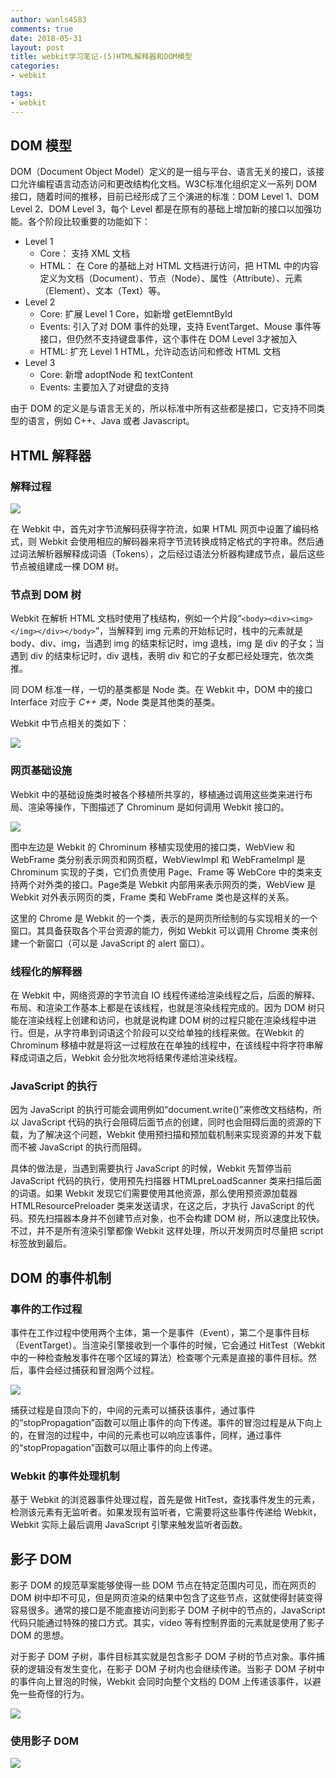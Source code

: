 ```yaml
---
author: wanls4583
comments: true
date: 2018-05-31
layout: post
title: webkit学习笔记-(5)HTML解释器和DOM模型
categories:
- webkit

tags:
- webkit
---
```


## DOM 模型

DOM（Document Object Model）定义的是一组与平台、语言无关的接口，该接口允许编程语言动态访问和更改结构化文档。W3C标准化组织定义一系列 DOM 接口，随着时间的推移，目前已经形成了三个演进的标准：DOM Level 1、DOM Level 2、DOM Level 3，每个 Level 都是在原有的基础上增加新的接口以加强功能。各个阶段比较重要的功能如下：

- Level 1
	- Core： 支持 XML 文档
	- HTML： 在 Core 的基础上对 HTML 文档进行访问，把 HTML 中的内容定义为文档（Document）、节点（Node）、属性（Attribute）、元素（Element）、文本（Text）等。
- Level 2
	- Core: 扩展 Level 1 Core，如新增 getElemntById
	- Events: 引入了对 DOM 事件的处理，支持 EventTarget、Mouse 事件等接口，但仍然不支持键盘事件，这个事件在 DOM Level 3才被加入
	- HTML: 扩充 Level 1 HTML，允许动态访问和修改 HTML 文档
- Level 3
	- Core: 新增 adoptNode 和 textContent
	- Events: 主要加入了对键盘的支持

由于 DOM 的定义是与语言无关的，所以标准中所有这些都是接口，它支持不同类型的语言，例如 C++、Java 或者 Javascript。

## HTML 解释器

### 解释过程

![](http://wanls4583.github.io/images/posts/webkit/HTML解释器-1.png)

在 Webkit 中，首先对字节流解码获得字符流，如果 HTML 网页中设置了编码格式，则 Webkit 会使用相应的解码器来将字节流转换成特定格式的字符串。然后通过词法解析器解释成词语（Tokens），之后经过语法分析器构建成节点，最后这些节点被组建成一棵 DOM 树。

### 节点到 DOM 树

Webkit 在解析 HTML 文档时使用了栈结构，例如一个片段“`<body><div><img></img></div></body>`”，当解释到 img 元素的开始标记时，栈中的元素就是 body、div、img，当遇到 img 的结束标记时，img 退栈，img 是 div 的子女；当遇到 div 的结束标记时，div 退栈，表明 div 和它的子女都已经处理完，依次类推。

同 DOM 标准一样，一切的基类都是 Node 类。在 Webkit 中，DOM 中的接口 Interface 对应于 *C++ 类*，Node 类是其他类的基类。

Webkit 中节点相关的类如下：

![](http://wanls4583.github.io/images/posts/webkit/HTML解释器-2.png)

### 网页基础设施

Webkit 中的基础设施类时被各个移植所共享的，移植通过调用这些类来进行布局、渲染等操作，下图描述了 Chrominum 是如何调用 Webkit 接口的。

![](http://wanls4583.github.io/images/posts/webkit/HTML解释器-3.png)

图中左边是 Webkit 的 Chrominum 移植实现使用的接口类，WebView 和 WebFrame 类分别表示网页和网页框，WebViewImpl 和 WebFrameImpl 是 Chrominum 实现的子类，它们负责使用 Page、Frame 等 WebCore 中的类来支持两个对外类的接口。Page类是 Webkit 内部用来表示网页的类，WebView 是 Webkit 对外表示网页的类，Frame 类和 WebFrame 类也是这样的关系。

这里的 Chrome 是 Webkit 的一个类，表示的是网页所绘制的与实现相关的一个窗口。其具备获取各个平台资源的能力，例如 Webkit 可以调用 Chrome 类来创建一个新窗口（可以是 JavaScript 的 alert 窗口）。

### 线程化的解释器

在 Webkit 中，网络资源的字节流自 IO 线程传递给渲染线程之后，后面的解释、布局、和渲染工作基本上都是在该线程，也就是渲染线程完成的。因为 DOM 树只能在渲染线程上创建和访问，也就是说构建 DOM 树的过程只能在渲染线程中进行。但是，从字符串到词语这个阶段可以交给单独的线程来做。在Webkit 的 Chrominum 移植中就是将这一过程放在在单独的线程中，在该线程中将字符串解释成词语之后，Webkit 会分批次地将结果传递给渲染线程。

### JavaScript 的执行

因为 JavaScript 的执行可能会调用例如“document.write()”来修改文档结构，所以 JavaScript 代码的执行会阻碍后面节点的创建，同时也会阻碍后面的资源的下载，为了解决这个问题，Webkit 使用预扫描和预加载机制来实现资源的并发下载而不被 JavaScript 的执行而阻碍。

具体的做法是，当遇到需要执行 JavaScript 的时候，Webkit 先暂停当前 JavaScript 代码的执行，使用预先扫描器 HTMLpreLoadScanner 类来扫描后面的词语。如果 Webkit 发现它们需要使用其他资源，那么使用预资源加载器 HTMLResourcePreloader 类来发送请求，在这之后，才执行 JavaScript 的代码。预先扫描器本身并不创建节点对象，也不会构建 DOM 树，所以速度比较快。不过，并不是所有渲染引擎都像 Webkit 这样处理，所以开发网页时尽量把 script 标签放到最后。

## DOM 的事件机制

### 事件的工作过程

事件在工作过程中使用两个主体，第一个是事件（Event），第二个是事件目标（EventTarget）。当渲染引擎接收到一个事件的时候，它会通过 HitTest（Webkit 中的一种检查触发事件在哪个区域的算法）检查哪个元素是直接的事件目标。然后，事件会经过捕获和冒泡两个过程。

![](http://wanls4583.github.io/images/posts/webkit/HTML解释器-4.png)

捕获过程是自顶向下的，中间的元素可以捕获该事件，通过事件的“stopPropagation”函数可以阻止事件的向下传递。事件的冒泡过程是从下向上的，在冒泡的过程中，中间的元素也可以响应该事件，同样，通过事件的“stopPropagation”函数可以阻止事件的向上传递。

### Webkit 的事件处理机制

基于 Webkit 的浏览器事件处理过程，首先是做 HitTest，查找事件发生的元素，检测该元素有无监听者。如果发现有监听者，它需要将这些事件传递给 Webkit，Webkit 实际上最后调用 JavaScript 引擎来触发监听者函数。

## 影子 DOM

影子 DOM 的规范草案能够使得一些 DOM 节点在特定范围内可见，而在网页的 DOM 树中却不可见，但是网页渲染的结果中包含了这些节点，这就使得封装变得容易很多。通常的接口是不能直接访问到影子 DOM 子树中的节点的，JavaScript 代码只能通过特殊的接口方式。其实，video 等有控制界面的元素就是使用了影子 DOM 的思想。 

对于影子 DOM 子树，事件目标其实就是包含影子 DOM 子树的节点对象。事件捕获的逻辑没有发生变化，在影子 DOM 子树内也会继续传递。当影子 DOM 子树中的事件向上冒泡的时候，Webkit 会同时向整个文档的 DOM 上传递该事件，以避免一些奇怪的行为。

![](http://wanls4583.github.io/images/posts/webkit/HTML解释器-5.png)

### 使用影子 DOM

![](http://wanls4583.github.io/images/posts/webkit/HTML解释器-6.png)